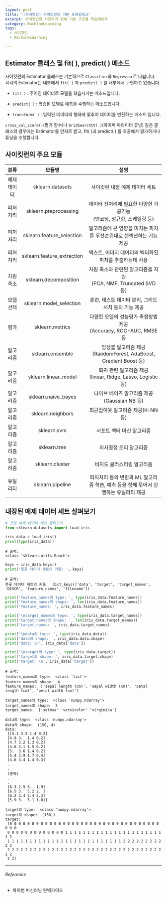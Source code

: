 ```yaml
---
layout: post
title: '[사이킷런] 사이킷런의 기본 프레임워크'
excerpt: 사이킷런의 사용하기 위해 기본 구조를 학습해보자
category: MachineLearning
tags:
  - 사이킷런
  - MachineLearning

---
```




## Estimator 클래스 및 fit( ), predict( ) 메소드

사이킷런의 Estimator 클래스는 기본적으로 `Classifier`와 `Regressor`로 나뉩니다.<br/>각각의 Estimator는 내부에서 `fit( )` 과 `predict( )` 를 내부에서 구현하고 있습니다. 

*  `fit( )` : 주어진 데이터로 모델을 학습시키는 메소드입니다. 

* `predict( )` : 학습된 모델로 예측을 수행하는 메소드입니다.
* `transform( )` : 입력된 데이터의 형태에 맞추어 데이터를 변환하는 메소드 입니다.

`cross_val_score()`(평가 함수)나 `GridSearchCV( )`(하이퍼 파라미터 튜닝) 같은 클래스의 경우에는 Estimator를 인자로 받고, fit( )과 predict( ) 를 호출해서 평가하거나 튜닝을 수행합니다.



## 사이킷런의 주요 모듈

|    분류     |           모듈명           |                             설명                             |
| :---------: | :------------------------: | :----------------------------------------------------------: |
| 예제 데이터 |      sklearn.datasets      |                사이킷런 내장 예제 데이터 세트                |
|  피처처리   |   sklearn.preprocessing    | 데이터 전처리에 필요한 다양한 가공기능<br/>(인코딩, 정규화, 스케일링 등) |
|  피처처리   | sklearn.feature_selection  | 알고리즘에 큰 영향을 미치는 피처를 우선순위대로 셀렉션하는 기능 제공 |
|  피처처리   | sklearn.feature_extraction |   텍스트, 이미지 데이터의 벡터화된 피처를 추출하는데 사용    |
|  차원축소   |   sklearn.decomposition    | 차원 축소와 관련된 알고리즘을 지원<br/>(PCA, NMF, Truncated SVD 등) |
|  모델선택   |  sklearn.model_selection   |     훈련, 테스트 데이터 분리, 그리드 서치 등의 기능 제공     |
|    평가     |      sklearn.metrics       | 다양한 모델의 성능평가 측정방법 제공<br/>(Accuracy, ROC-AUC, RMSE 등 |
|  알고리즘   |      sklearn.ensemble      | 앙상블 알고리즘 제공(RandomForest, AdaBoost, Gradient Boost  등) |
|  알고리즘   |    sklearn.linear_model    | 회귀 관련 알고리즘 제공<br/>(linear, Ridge, Lasso, Logistic 등) |
|  알고리즘   |    sklearn.naive_bayes     |         나이브 베이즈 알고리즘 제공(Gaussian NB 등)          |
|  알고리즘   |     sklearn.neighbors      |              최근접이웃 알고리즘 제공(K-NN 등)               |
|  알고리즘   |        sklearn.svm         |                  서포트 벡터 머신 알고리즘                   |
|  알고리즘   |        sklearn.tree        |                    의사결정 트리 알고리즘                    |
|  알고리즘   |      sklearn.cluster       |                  비지도 클러스터링 알고리즘                  |
|  유틸리티   |      sklearn.pipeline      | 피처처리 등의 변환과 ML 알고리즘 학습, 예측 등을 함께 묶어서 실행하는 유틸리티 제공 |



## 내장된 예제 데이터 세트 살펴보기

```python
# 붓꽃 예제 데이터 세트 불러오기
from sklearn.datasets import load_iris

iris_data = load_iris()
print(type(iris_data))
```

```
# 출력:
<class 'sklearn.utils.Bunch'>
```

```python
keys = iris_data.keys()
print('붓꽃 데이터 세트의 키들: ', keys)
```

```
# 출력:
붓꽃 데이터 세트의 키들:  dict_keys(['data', 'target', 'target_names', 'DESCR', 'feature_names', 'filename'])
```

```python
print('feature_names의 type: ', type(iris_data.feature_names))
print('feature_names의 shape: ', len(iris_data.feature_names))
print('feature_names: ', iris_data.feature_names)

print('\ntarget_names의 type: ', type(iris_data.target_names))
print('target_names의 shape: ', len(iris_data.target_names))
print('target_names: ', iris_data.target_names)

print('\ndata의 type: ', type(iris_data.data))
print('data의 shape: ', iris_data.data.shape)
print('data: \n', iris_data['data'])

print('\ntarget의 type: ', type(iris_data.target))
print('target의 shape: ', iris_data.target.shape)
print('target: \n', iris_data['target'])
```

```
# 출력: 
feature_names의 type:  <class 'list'>
feature_names의 shape:  4
feature_names:  ['sepal length (cm)', 'sepal width (cm)', 'petal length (cm)', 'petal width (cm)']

target_names의 type:  <class 'numpy.ndarray'>
target_names의 shape:  3
target_names:  ['setosa' 'versicolor' 'virginica']

data의 type:  <class 'numpy.ndarray'>
data의 shape:  (150, 4)
data: 
 [[5.1 3.5 1.4 0.2]
 [4.9 3.  1.4 0.2]
 [4.7 3.2 1.3 0.2]
 [4.6 3.1 1.5 0.2]
 [5.  3.6 1.4 0.2]
 [5.4 3.9 1.7 0.4]
 [4.6 3.4 1.4 0.3]
 .
 .
 (중략)
 .
 .
 [6.3 2.5 5.  1.9]
 [6.5 3.  5.2 2. ]
 [6.2 3.4 5.4 2.3]
 [5.9 3.  5.1 1.8]]

target의 type:  <class 'numpy.ndarray'>
target의 shape:  (150,)
target: 
 [0 0 0 0 0 0 0 0 0 0 0 0 0 0 0 0 0 0 0 0 0 0 0 0 0 0 0 0 0 0 0 0 0 0 0 0 0
 0 0 0 0 0 0 0 0 0 0 0 0 0 1 1 1 1 1 1 1 1 1 1 1 1 1 1 1 1 1 1 1 1 1 1 1 1
 1 1 1 1 1 1 1 1 1 1 1 1 1 1 1 1 1 1 1 1 1 1 1 1 1 1 2 2 2 2 2 2 2 2 2 2 2
 2 2 2 2 2 2 2 2 2 2 2 2 2 2 2 2 2 2 2 2 2 2 2 2 2 2 2 2 2 2 2 2 2 2 2 2 2
 2 2]
```

---------

###### Reference

- 파이썬 머신러닝 완벽가이드
